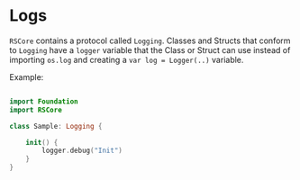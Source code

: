 # Logs

`RSCore` contains a protocol called `Logging`. Classes and Structs that conform to `Logging` have a `logger` variable that the Class or Struct can use instead of importing `os.log` and creating a `var log = Logger(..)` variable.

Example:

```swift

import Foundation
import RSCore

class Sample: Logging {

    init() {
        logger.debug("Init")
    }
}
```

